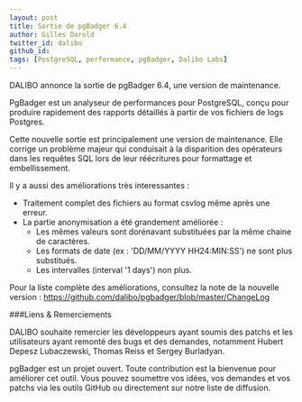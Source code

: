 ```yaml
---
layout: post
title: Sortie de pgBadger 6.4
author: Gilles Darold
twitter_id: dalibo
github_id: 
tags: [PostgreSQL, performance, pgBadger, Dalibo Labs]
---
```

DALIBO annonce la sortie de pgBadger 6.4, une version de maintenance.

PgBadger est un analyseur de performances pour PostgreSQL, conçu pour produire rapidement
des rapports détaillés à partir de vos fichiers de logs Postgres.

<!--MORE-->

Cette nouvelle sortie est principalement une version de maintenance. Elle corrige un problème majeur
qui conduisait à la disparition des opérateurs dans les requêtes SQL lors de leur réécritures pour
formattage et embellissement.

Il y a aussi des améliorations très interessantes :

  * Traitement complet des fichiers au format csvlog même après une erreur.
  * La partie anonymisation a été grandement améliorée :
    * Les mêmes valeurs sont dorénavant substituées par la même chaine de caractères.
    * Les formats de date (ex : 'DD/MM/YYYY HH24:MIN:SS') ne sont plus substitués.
    * Les intervalles (interval '1 days') non plus.

Pour la liste complète des améliorations, consultez la note de la nouvelle version :
https://github.com/dalibo/pgbadger/blob/master/ChangeLog

###Liens & Remerciements

DALIBO souhaite remercier les développeurs ayant soumis des patchs et les utilisateurs ayant
remonté des bugs et des demandes, notamment Hubert Depesz Lubaczewski, Thomas Reiss et Sergey
Burladyan.

pgBadger est un projet ouvert. Toute contribution est la bienvenue pour améliorer cet outil.
Vous pouvez soumettre vos idées, vos demandes et vos patchs via les outils GitHub ou directement
sur notre liste de diffusion.



